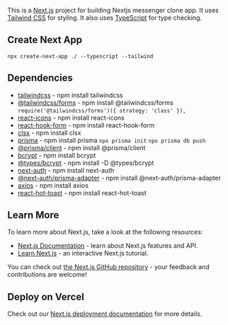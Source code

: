 This is a [Next.js](https://nextjs.org/) project for building Nextjs messenger clone app. It uses [Tailwind CSS](https://tailwindcss.com/) for styling. It also uses [TypeScript](https://www.typescriptlang.org/) for type checking.

## Create Next App

`npx create-next-app ./ --typescript --tailwind`

## Dependencies

- [tailwindcss](https://tailwindcss.com/) - npm install tailwindcss
- [@tailwindcss/forms](https://www.npmjs.com/package/@tailwindcss/forms) - npm install @tailwindcss/forms
  `require('@tailwindcss/forms')({ strategy: 'class' }),`
- [react-icons](https://react-icons.github.io/react-icons/) - npm install react-icons
- [react-hook-form](https://react-hook-form.com/) - npm install react-hook-form
- [clsx](https://www.npmjs.com/package/clsx) - npm install clsx
- [prisma](https://www.prisma.io/) - npm install prisma
  `npx prisma init`
  `npx prisma db push`
- [@prisma/client](https://www.npmjs.com/package/@prisma/client) - npm install @prisma/client
- [bcrypt](https://www.npmjs.com/package/bcrypt) - npm install bcrypt
- [@types/bcrypt](https://www.npmjs.com/package/@types/bcrypt) - npm install -D @types/bcrypt
- [next-auth](https://next-auth.js.org/) - npm install next-auth
- [@next-auth/prisma-adapter](https://www.npmjs.com/package/@next-auth/prisma-adapter) - npm install @next-auth/prisma-adapter
- [axios](https://axios-http.com/docs/intro) - npm install axios
- [react-hot-toast](https://react-hot-toast.com/docs) - npm install react-hot-toast

## Learn More

To learn more about Next.js, take a look at the following resources:

- [Next.js Documentation](https://nextjs.org/docs) - learn about Next.js features and API.
- [Learn Next.js](https://nextjs.org/learn) - an interactive Next.js tutorial.

You can check out [the Next.js GitHub repository](https://github.com/vercel/next.js/) - your feedback and contributions are welcome!

## Deploy on Vercel

Check out our [Next.js deployment documentation](https://nextjs.org/docs/deployment) for more details.
